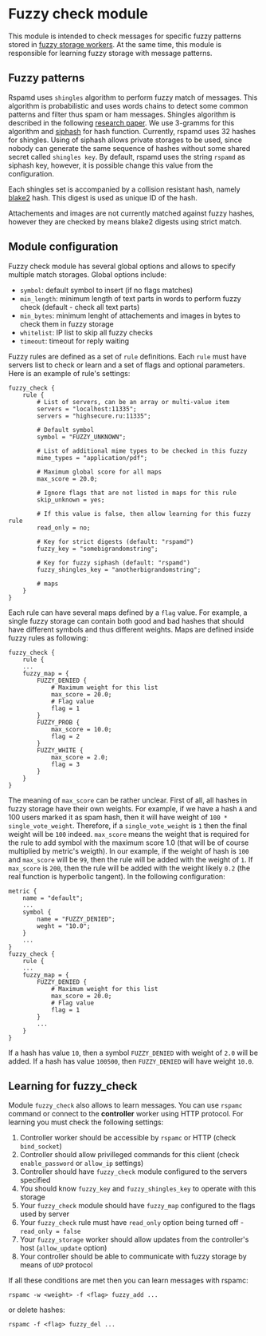 # Fuzzy check module

This module is intended to check messages for specific fuzzy patterns stored in
[fuzzy storage workers](../workers/fuzzy_storage.md). At the same time, this module
is responsible for learning fuzzy storage with message patterns.

## Fuzzy patterns

Rspamd uses `shingles` algorithm to perform fuzzy match of messages. This algorithm
is probabilistic and uses words chains to detect some common patterns and filter
thus spam or ham messages. Shingles algorithm is described in the following 
[research paper](http://dl.acm.org/citation.cfm?id=283370). We use 3-gramms for this
algorithm and [siphash](https://131002.net/siphash/) for hash function. Currently,
rspamd uses 32 hashes for shingles. Using of siphash allows private storages to be
used, since nobody can generate the same sequence of hashes without some shared
secret called `shingles key`. By default, rspamd uses the string `rspamd` as siphash
key, however, it is possible change this value from the configuration.

Each shingles set is accompanied by a collision resistant hash, namely [blake2](https://blake2.net/) hash.
This digest is used as unique ID of the hash.

Attachements and images are not currently matched against fuzzy hashes, however they
are checked by means blake2 digests using strict match.

## Module configuration

Fuzzy check module has several global options and allows to specify multiple match
storages. Global options include:

- `symbol`: default symbol to insert (if no flags matches)
- `min_length`: minimum length of text parts in words to perform fuzzy check (default - check all text parts)
- `min_bytes`: minimum lenght of attachements and images in bytes to check them in fuzzy storage
- `whitelist`: IP list to skip all fuzzy checks
- `timeout`: timeout for reply waiting

Fuzzy rules are defined as a set of `rule` definitions. Each `rule` must have servers
list to check or learn and a set of flags and optional parameters. Here is an example of
rule's settings:

~~~nginx
fuzzy_check {
	rule {
		# List of servers, can be an array or multi-value item
		servers = "localhost:11335";
		servers = "highsecure.ru:11335";

		# Default symbol
		symbol = "FUZZY_UNKNOWN";

		# List of additional mime types to be checked in this fuzzy
		mime_types = "application/pdf";

		# Maximum global score for all maps
		max_score = 20.0;

		# Ignore flags that are not listed in maps for this rule
		skip_unknown = yes;

		# If this value is false, then allow learning for this fuzzy rule
		read_only = no;

		# Key for strict digests (default: "rspamd")
		fuzzy_key = "somebigrandomstring";

		# Key for fuzzy siphash (default: "rspamd")
		fuzzy_shingles_key = "anotherbigrandomstring";

		# maps
	}
}
~~~

Each rule can have several maps defined by a `flag` value. For example, a single
fuzzy storage can contain both good and bad hashes that should have different symbols
and thus different weights. Maps are defined inside fuzzy rules as following:

~~~nginx
fuzzy_check {
	rule {
	...
	fuzzy_map = {
		FUZZY_DENIED {
			# Maximum weight for this list
			max_score = 20.0;
			# Flag value
			flag = 1
        }
        FUZZY_PROB {
			max_score = 10.0;
			flag = 2
        }
        FUZZY_WHITE {
			max_score = 2.0;
			flag = 3
        }
	}
}
~~~

The meaning of `max_score` can be rather unclear. First of all, all hashes in
fuzzy storage have their own weights. For example, if we have a hash `A` and 100 users
marked it as spam hash, then it will have weight of `100 * single_vote_weight`.
Therefore, if a `single_vote_weight` is `1` then the final weight will be `100` indeed.
`max_score` means the weight that is required for the rule to add symbol with the maximum
score 1.0 (that will be of course multiplied by metric's weigth). In our example,
if the weight of hash is `100` and `max_score` will be `99`, then the rule will be
added with the weight of `1`. If `max_score` is `200`, then the rule will be added with the
weight likely `0.2` (the real function is hyperbolic tangent). In the following configuration:

~~~nginx
metric {
	name = "default";
	...
	symbol {
		name = "FUZZY_DENIED";
		weght = "10.0";
	}
	...
}
fuzzy_check {
	rule {
	...
	fuzzy_map = {
		FUZZY_DENIED {
			# Maximum weight for this list
			max_score = 20.0;
			# Flag value
			flag = 1
        }
        ...
    }
}
~~~

If a hash has value `10`, then a symbol `FUZZY_DENIED` with weight of `2.0` will be added.
If a hash has value `100500`, then `FUZZY_DENIED` will have weight `10.0`.

## Learning for fuzzy_check

Module `fuzzy_check` also allows to learn messages. You can use `rspamc` command or
connect to the **controller** worker using HTTP protocol. For learning you must check 
the following settings:

1. Controller worker should be accessible by `rspamc` or HTTP (check `bind_socket`)
2. Controller should allow privilleged commands for this client (check `enable_password` or `allow_ip` settings)
3. Controller should have `fuzzy_check` module configured to the servers specified
4. You should know `fuzzy_key` and `fuzzy_shingles_key` to operate with this storage
5. Your `fuzzy_check` module should have `fuzzy_map` configured to the flags used by server
6. Your `fuzzy_check` rule must have `read_only` option being turned off - `read_only = false`
7. Your `fuzzy_storage` worker should allow updates from the controller's host (`allow_update` option)
8. Your controller should be able to communicate with fuzzy storage by means of `UDP` protocol

If all these conditions are met then you can learn messages with rspamc:

	rspamc -w <weight> -f <flag> fuzzy_add ...

or delete hashes:

	rspamc -f <flag> fuzzy_del ...

